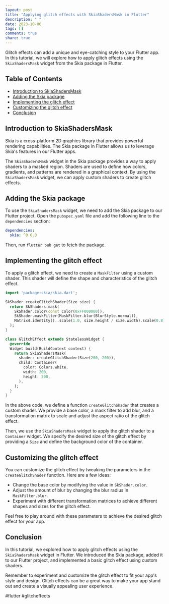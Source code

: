 ```yaml
---
layout: post
title: "Applying glitch effects with SkiaShadersMask in Flutter"
description: " "
date: 2023-10-06
tags: []
comments: true
share: true
---
```


Glitch effects can add a unique and eye-catching style to your Flutter app. In this tutorial, we will explore how to apply glitch effects using the `SkiaShadersMask` widget from the Skia package in Flutter.

## Table of Contents
- [Introduction to SkiaShadersMask](#introduction-to-skiashadersmask)
- [Adding the Skia package](#adding-the-skia-package)
- [Implementing the glitch effect](#implementing-the-glitch-effect)
- [Customizing the glitch effect](#customizing-the-glitch-effect)
- [Conclusion](#conclusion)

## Introduction to SkiaShadersMask

Skia is a cross-platform 2D graphics library that provides powerful rendering capabilities. The Skia package in Flutter allows us to leverage Skia's features in our Flutter apps.

The `SkiaShadersMask` widget in the Skia package provides a way to apply shaders to a masked region. Shaders are used to define how colors, gradients, and patterns are rendered in a graphical context. By using the `SkiaShadersMask` widget, we can apply custom shaders to create glitch effects.

## Adding the Skia package

To use the `SkiaShadersMask` widget, we need to add the Skia package to our Flutter project. Open the `pubspec.yaml` file and add the following line to the `dependencies` section:

```yaml
dependencies:
  skia: ^0.6.0
```

Then, run `flutter pub get` to fetch the package.

## Implementing the glitch effect

To apply a glitch effect, we need to create a `MaskFilter` using a custom shader. This shader will define the shape and characteristics of the glitch effect.

```dart
import 'package:skia/skia.dart';

SkShader createGlitchShader(Size size) {
  return SkShaders.mask(
    SkShader.color(const Color(0xFF000000)),
    SkShader.maskFilter(MaskFilter.blur(BlurStyle.normal)),
    Matrix4.identity()..scale(1.0, size.height / size.width).scale(0.8),
  );
}

class GlitchEffect extends StatelessWidget {
  @override
  Widget build(BuildContext context) {
    return SkiaShadersMask(
      shader: createGlitchShader(Size(200, 200)),
      child: Container(
        color: Colors.white,
        width: 200,
        height: 200,
      ),
    );
  }
}
```

In the above code, we define a function `createGlitchShader` that creates a custom shader. We provide a base color, a mask filter to add blur, and a transformation matrix to scale and adjust the aspect ratio of the glitch effect.

Then, we use the `SkiaShadersMask` widget to apply the glitch shader to a `Container` widget. We specify the desired size of the glitch effect by providing a `Size` and define the background color of the container.

## Customizing the glitch effect

You can customize the glitch effect by tweaking the parameters in the `createGlitchShader` function. Here are a few ideas:

- Change the base color by modifying the value in `SkShader.color`.
- Adjust the amount of blur by changing the blur radius in `MaskFilter.blur`.
- Experiment with different transformation matrices to achieve different shapes and sizes for the glitch effect.

Feel free to play around with these parameters to achieve the desired glitch effect for your app.

## Conclusion

In this tutorial, we explored how to apply glitch effects using the `SkiaShadersMask` widget in Flutter. We introduced the Skia package, added it to our Flutter project, and implemented a basic glitch effect using custom shaders.

Remember to experiment and customize the glitch effect to fit your app's style and design. Glitch effects can be a great way to make your app stand out and create a visually appealing user experience.

#flutter #glitcheffects